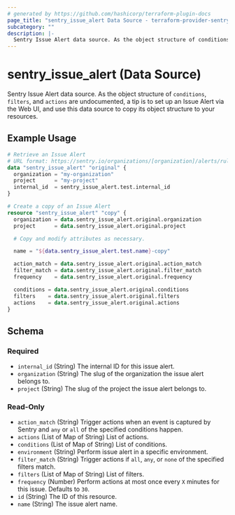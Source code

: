```yaml
---
# generated by https://github.com/hashicorp/terraform-plugin-docs
page_title: "sentry_issue_alert Data Source - terraform-provider-sentry"
subcategory: ""
description: |-
  Sentry Issue Alert data source. As the object structure of conditions, filters, and actions are undocumented, a tip is to set up an Issue Alert via the Web UI, and use this data source to copy its object structure to your resources.
---
```


# sentry_issue_alert (Data Source)

Sentry Issue Alert data source. As the object structure of `conditions`, `filters`, and `actions` are undocumented, a tip is to set up an Issue Alert via the Web UI, and use this data source to copy its object structure to your resources.

## Example Usage

```terraform
# Retrieve an Issue Alert
# URL format: https://sentry.io/organizations/[organization]/alerts/rules/[project]/[internal_id]/details/
data "sentry_issue_alert" "original" {
  organization = "my-organization"
  project      = "my-project"
  internal_id  = sentry_issue_alert.test.internal_id
}

# Create a copy of an Issue Alert
resource "sentry_issue_alert" "copy" {
  organization = data.sentry_issue_alert.original.organization
  project      = data.sentry_issue_alert.original.project

  # Copy and modify attributes as necessary.

  name = "${data.sentry_issue_alert.test.name}-copy"

  action_match = data.sentry_issue_alert.original.action_match
  filter_match = data.sentry_issue_alert.original.filter_match
  frequency    = data.sentry_issue_alert.original.frequency

  conditions = data.sentry_issue_alert.original.conditions
  filters    = data.sentry_issue_alert.original.filters
  actions    = data.sentry_issue_alert.original.actions
}
```

<!-- schema generated by tfplugindocs -->
## Schema

### Required

- `internal_id` (String) The internal ID for this issue alert.
- `organization` (String) The slug of the organization the issue alert belongs to.
- `project` (String) The slug of the project the issue alert belongs to.

### Read-Only

- `action_match` (String) Trigger actions when an event is captured by Sentry and `any` or `all` of the specified conditions happen.
- `actions` (List of Map of String) List of actions.
- `conditions` (List of Map of String) List of conditions.
- `environment` (String) Perform issue alert in a specific environment.
- `filter_match` (String) Trigger actions if `all`, `any`, or `none` of the specified filters match.
- `filters` (List of Map of String) List of filters.
- `frequency` (Number) Perform actions at most once every `X` minutes for this issue. Defaults to `30`.
- `id` (String) The ID of this resource.
- `name` (String) The issue alert name.



